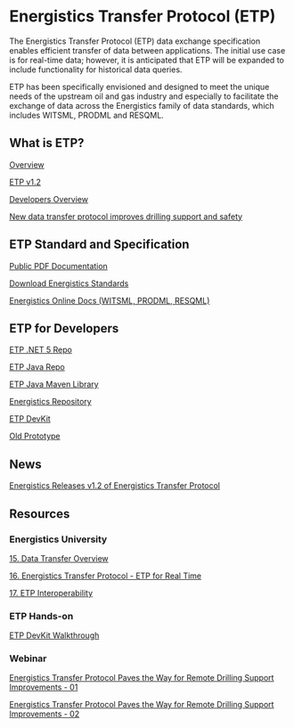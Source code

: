 # Energistics Transfer Protocol (ETP)

The Energistics Transfer Protocol (ETP) data exchange specification enables efficient transfer of data between applications. 
The initial use case is for real-time data; however, it is anticipated that ETP will be expanded to include functionality for historical data queries.  

ETP has been specifically envisioned and designed to meet the unique needs of the upstream oil and gas industry and especially to facilitate the exchange of data across the Energistics family of data standards, which includes WITSML, PRODML and RESQML.

## What is ETP? 

[Overview](https://www.energistics.org/portfolio/energistics-transfer-protocol/)

[ETP v1.2](https://www.energistics.org/introduction-to-etp-v1-2/)

[Developers Overview](https://www.energistics.org/etp-developers-users/)

[New data transfer protocol improves drilling support and safety](https://www.energistics.org/wp-content/uploads/2018/10/WO0118_Statoil_ETP_Test-1.pdf)

## ETP Standard and Specification

[Public PDF Documentation](https://public.3.basecamp.com/p/pNHktDcKVBGENgAbTu57YAeU)

[Download Energistics Standards](https://www.energistics.org/download-standards/) 

[Energistics Online Docs (WITSML, PRODML, RESQML)](http://docs.energistics.org/)

## ETP for Developers 

[ETP .NET 5 Repo](https://bitbucket.org/wtambunan/etp-server-netcore/) 

[ETP Java Repo](https://bitbucket.org/wtambunan/etp-java/)

[ETP Java Maven Library](https://search.maven.org/artifact/org.energistics/etp)

[Energistics Repository](https://bitbucket.org/energistics/) 

[ETP DevKit](https://www.energistics.org/developer-resources/#ETP-devKit)

[Old Prototype](https://sourceforge.net/projects/rlfprototype/)

## News 

[Energistics Releases v1.2 of Energistics Transfer Protocol](https://www.energistics.org/energistics-releases-v1-2-of-energistics-transfer-protocol/)

## Resources

### Energistics University 

[15. Data Transfer Overview](https://vimeo.com/466273797)

[16. Energistics Transfer Protocol - ETP for Real Time](https://vimeo.com/482829240)

[17. ETP Interoperability](https://vimeo.com/549000717)

### ETP Hands-on

[ETP DevKit Walkthrough](https://vimeo.com/500643085)

### Webinar

[Energistics Transfer Protocol Paves the Way for Remote Drilling Support Improvements - 01](https://www.youtube.com/watch?v=mRnEajOZUrw)

[Energistics Transfer Protocol Paves the Way for Remote Drilling Support Improvements - 02](https://www.youtube.com/watch?v=c4iUuiQoPXo)

